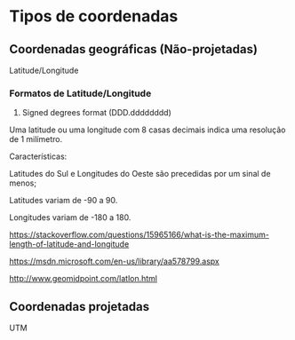 

# Tipos de coordenadas

## Coordenadas geográficas (Não-projetadas)

Latitude/Longitude

### Formatos de Latitude/Longitude

1) Signed degrees format (DDD.dddddddd)

Uma latitude ou uma longitude com 8 casas decimais indica uma resolução de 1 milímetro.

Características:

Latitudes do Sul e Longitudes do Oeste são precedidas por um sinal de menos;

Latitudes variam de -90 a 90.

Longitudes variam de -180 a 180.

https://stackoverflow.com/questions/15965166/what-is-the-maximum-length-of-latitude-and-longitude

https://msdn.microsoft.com/en-us/library/aa578799.aspx

http://www.geomidpoint.com/latlon.html

## Coordenadas projetadas

UTM
